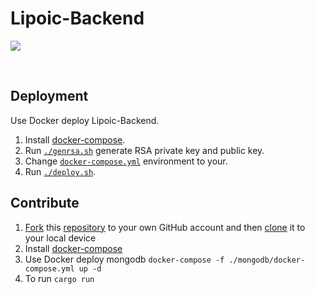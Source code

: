 # Lipoic-Backend

[![](https://img.shields.io/github/license/Lipoic/Lipoic-Frontend.svg)](LICENSE)
<p>&nbsp;</p>

## Deployment
Use Docker deploy Lipoic-Backend.
1. Install [docker-compose](https://docs.docker.com/compose/install/).
2. Run [`./genrsa.sh`](./genrsa.sh) generate RSA private key and public key.
3. Change [`docker-compose.yml`](./docker-compose.yml) environment to your.
4. Run [`./deploy.sh`](./deploy.sh).

## Contribute
1. [Fork](https://docs.github.com/en/get-started/quickstart/fork-a-repo) this [repository](https://github.com/Lipoic/Lipoic-Server) to your own GitHub account and then [clone](https://docs.github.com/en/repositories/creating-and-managing-repositories/cloning-a-repository) it to your local device
2. Install [docker-compose](https://docs.docker.com/compose/install/)
3. Use Docker deploy mongodb `docker-compose -f ./mongodb/docker-compose.yml up -d`
4. To run `cargo run`